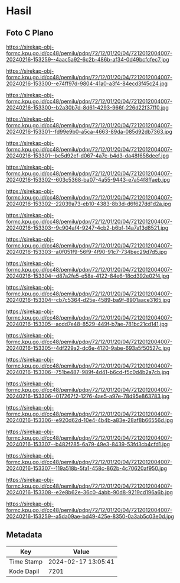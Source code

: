 # Hasil

## Foto C Plano

https://sirekap-obj-formc.kpu.go.id/cc48/pemilu/pdpr/72/12/01/20/04/7212012004007-20240216-153259--4aac5a92-6c2b-486b-af34-0d49bcfcfec7.jpg

https://sirekap-obj-formc.kpu.go.id/cc48/pemilu/pdpr/72/12/01/20/04/7212012004007-20240216-153300--e74ff97d-9804-41a0-a3f4-84ecd3f45c24.jpg

https://sirekap-obj-formc.kpu.go.id/cc48/pemilu/pdpr/72/12/01/20/04/7212012004007-20240216-153300--b2a30b7d-8d61-4293-966f-226d22f37ff0.jpg

https://sirekap-obj-formc.kpu.go.id/cc48/pemilu/pdpr/72/12/01/20/04/7212012004007-20240216-153301--fd99e9b0-a5ca-4663-89da-085d92db7363.jpg

https://sirekap-obj-formc.kpu.go.id/cc48/pemilu/pdpr/72/12/01/20/04/7212012004007-20240216-153301--bc5d92ef-d067-4a7c-b4d3-da48f658deef.jpg

https://sirekap-obj-formc.kpu.go.id/cc48/pemilu/pdpr/72/12/01/20/04/7212012004007-20240216-153302--603c5368-ba07-4a55-9443-e7a54f8ffaeb.jpg

https://sirekap-obj-formc.kpu.go.id/cc48/pemilu/pdpr/72/12/01/20/04/7212012004007-20240216-153302--22039a73-eb10-4383-8b3d-d6f627dd1d2a.jpg

https://sirekap-obj-formc.kpu.go.id/cc48/pemilu/pdpr/72/12/01/20/04/7212012004007-20240216-153303--9c904af4-9247-4cb2-b6bf-14a7a13d8521.jpg

https://sirekap-obj-formc.kpu.go.id/cc48/pemilu/pdpr/72/12/01/20/04/7212012004007-20240216-153303--a0f051f9-56f9-4f90-91c7-734bec29d7d5.jpg

https://sirekap-obj-formc.kpu.go.id/cc48/pemilu/pdpr/72/12/01/20/04/7212012004007-20240216-153304--d87a2fe5-e58a-4122-84e6-18cd392e02f4.jpg

https://sirekap-obj-formc.kpu.go.id/cc48/pemilu/pdpr/72/12/01/20/04/7212012004007-20240216-153304--cb7c5364-d25e-4589-ba9f-8901aace3165.jpg

https://sirekap-obj-formc.kpu.go.id/cc48/pemilu/pdpr/72/12/01/20/04/7212012004007-20240216-153305--acdd7e48-8529-449f-b7ae-781bc21cd141.jpg

https://sirekap-obj-formc.kpu.go.id/cc48/pemilu/pdpr/72/12/01/20/04/7212012004007-20240216-153305--4df229a2-dc6e-4120-9abe-693a5f50527c.jpg

https://sirekap-obj-formc.kpu.go.id/cc48/pemilu/pdpr/72/12/01/20/04/7212012004007-20240216-153306--751be487-989f-4d41-b6cd-f5c0d4b2a7cb.jpg

https://sirekap-obj-formc.kpu.go.id/cc48/pemilu/pdpr/72/12/01/20/04/7212012004007-20240216-153306--017267f2-1276-4ae5-a97e-78d95e863783.jpg

https://sirekap-obj-formc.kpu.go.id/cc48/pemilu/pdpr/72/12/01/20/04/7212012004007-20240216-153306--e920d62d-10e4-4b4b-a83e-28af8b66556d.jpg

https://sirekap-obj-formc.kpu.go.id/cc48/pemilu/pdpr/72/12/01/20/04/7212012004007-20240216-153307--b482f285-6a79-49e3-8439-53fd3cb4cfd1.jpg

https://sirekap-obj-formc.kpu.go.id/cc48/pemilu/pdpr/72/12/01/20/04/7212012004007-20240216-153307--119a518b-5fa1-458c-862b-4c70620af950.jpg

https://sirekap-obj-formc.kpu.go.id/cc48/pemilu/pdpr/72/12/01/20/04/7212012004007-20240216-153308--e2e8b62e-36c0-4abb-90d8-9219cd196a6b.jpg

https://sirekap-obj-formc.kpu.go.id/cc48/pemilu/pdpr/72/12/01/20/04/7212012004007-20240216-153259--a5da09ae-bd49-425e-8350-0a3ab5c03e0d.jpg


## Metadata

| Key        | Value               |
| ---------- | ------------------- |
| Time Stamp | 2024-02-17 13:05:41 |
| Kode Dapil | 7201                |



